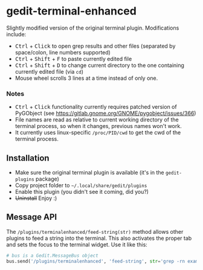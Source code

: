 # gedit-terminal-enhanced

Slightly modified version of the original terminal plugin. Modifications include:
* <kbd>Ctrl</kbd> + <kbd>Click</kbd> to open grep results and other files (separated by space/colon, line numbers supported)
* <kbd>Ctrl</kbd> + <kbd>Shift</kbd> + <kbd>F</kbd> to paste currently edited file
* <kbd>Ctrl</kbd> + <kbd>Shift</kbd> + <kbd>D</kbd> to change current directory to the one containing currently edited file (via `cd`)
* Mouse wheel scrolls 3 lines at a time instead of only one.

### Notes
* <kbd>Ctrl</kbd> + <kbd>Click</kbd> functionality currently requires patched version of PyGObject (see https://gitlab.gnome.org/GNOME/pygobject/issues/366)
* File names are read as relative to current working directory of the terminal process, so when it changes, previous names won't work.
* It currently uses linux-specific `/proc/PID/cwd` to get the cwd of the terminal process.

## Installation
* Make sure the original terminal plugin is available (it's in the `gedit-plugins` package)
* Copy project folder to `~/.local/share/gedit/plugins`
* Enable this plugin (you didn't see it coming, did you?)
* ~~Uninstall~~ Enjoy :)

## Message API
The `/plugins/terminalenhanced/feed-string(str)` method allows other plugins to feed a string into the terminal. This also activates the proper tab and sets the focus to the terminal widget. Use it like this:
```python
# bus is a Gedit.MessageBus object
bus.send('/plugins/terminalenhanced', 'feed-string', str='grep -rn example\n')
```
